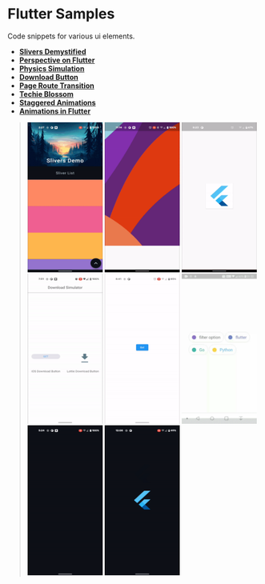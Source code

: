 # Flutter Samples

Code snippets for various ui elements.

- **[Slivers Demystified](https://medium.com/flutter/slivers-demystified-6ff68ab0296f)**
- **[Perspective on Flutter](https://medium.com/flutter/perspective-on-flutter-6f832f4d912e)**
- **[Physics Simulation](https://flutter.dev/docs/cookbook/animation/physics-simulation)**
- **[Download Button](https://flutter.dev/docs/cookbook/effects/download-button.html)**
- **[Page Route Transition](https://flutter.dev/docs/cookbook/animation/page-route-animation.html)**
- **[Techie Blossom](https://www.youtube.com/channel/UC3wqIkiaOUpO6EjJoCwH6_Q)**
- **[Staggered Animations](https://flutter.dev/docs/development/ui/animations/staggered-animations)**
- **[Animations in Flutter](https://flutter.dev/docs/development/ui/animations/tutorial)**

> <img src="https://github.com/hauntarl/hauntarl/blob/master/flutter-samples/slivers-demo.gif" width="150" height="300">
> <img src="https://github.com/hauntarl/hauntarl/blob/master/flutter-samples/perspective-demo.gif" width="150" height="300">
> <img src="https://github.com/hauntarl/hauntarl/blob/master/flutter-samples/physics-simulation.gif" width="150" height="300">
> <img src="https://github.com/hauntarl/hauntarl/blob/master/flutter-samples/download-button.gif" width="150" height="300">
> <img src="https://github.com/hauntarl/hauntarl/blob/master/flutter-samples/route-layout-demo.gif" width="150" height="300">
> <img src="https://github.com/hauntarl/hauntarl/blob/master/flutter-samples/google-filters.gif" width="150" height="300">
> <img src="https://github.com/hauntarl/hauntarl/blob/master/flutter-samples/staggered-demo.gif" width="150" height="300">
> <img src="https://github.com/hauntarl/hauntarl/blob/master/flutter-samples/animation-demo.gif" width="150" height="300">

